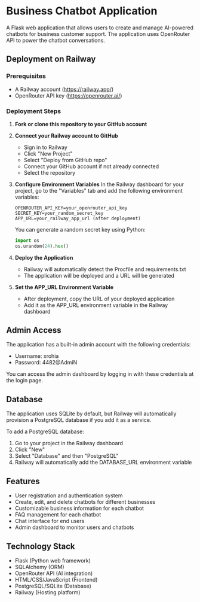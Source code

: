# Business Chatbot Application

A Flask web application that allows users to create and manage AI-powered chatbots for business customer support. The application uses OpenRouter API to power the chatbot conversations.

## Deployment on Railway

### Prerequisites
- A Railway account (https://railway.app/)
- OpenRouter API key (https://openrouter.ai/)

### Deployment Steps

1. **Fork or clone this repository to your GitHub account**

2. **Connect your Railway account to GitHub**
   - Sign in to Railway
   - Click "New Project"
   - Select "Deploy from GitHub repo"
   - Connect your GitHub account if not already connected
   - Select the repository

3. **Configure Environment Variables**
   In the Railway dashboard for your project, go to the "Variables" tab and add the following environment variables:

   ```
   OPENROUTER_API_KEY=your_openrouter_api_key
   SECRET_KEY=your_random_secret_key
   APP_URL=your_railway_app_url (after deployment)
   ```

   You can generate a random secret key using Python:
   ```python
   import os
   os.urandom(24).hex()
   ```

4. **Deploy the Application**
   - Railway will automatically detect the Procfile and requirements.txt
   - The application will be deployed and a URL will be generated

5. **Set the APP_URL Environment Variable**
   - After deployment, copy the URL of your deployed application
   - Add it as the APP_URL environment variable in the Railway dashboard

## Admin Access

The application has a built-in admin account with the following credentials:
- Username: xrohia
- Password: 4482@AdmiN

You can access the admin dashboard by logging in with these credentials at the login page.

## Database

The application uses SQLite by default, but Railway will automatically provision a PostgreSQL database if you add it as a service.

To add a PostgreSQL database:
1. Go to your project in the Railway dashboard
2. Click "New"
3. Select "Database" and then "PostgreSQL"
4. Railway will automatically add the DATABASE_URL environment variable

## Features

- User registration and authentication system
- Create, edit, and delete chatbots for different businesses
- Customizable business information for each chatbot
- FAQ management for each chatbot
- Chat interface for end users
- Admin dashboard to monitor users and chatbots

## Technology Stack

- Flask (Python web framework)
- SQLAlchemy (ORM)
- OpenRouter API (AI integration)
- HTML/CSS/JavaScript (Frontend)
- PostgreSQL/SQLite (Database)
- Railway (Hosting platform) 